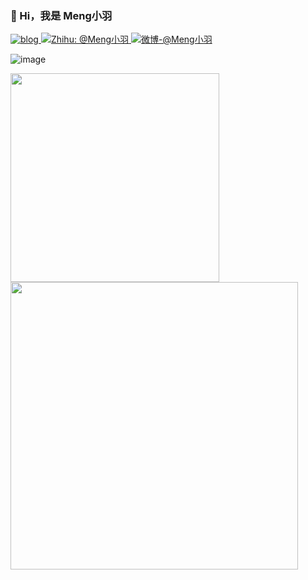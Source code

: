 ### 🤠 Hi，我是 Meng小羽 

<p>
    <a href="https://www.debuginn.cn" target="_blank" rel="noopener">
        <img src="https://img.shields.io/badge/-https://debuginn.cn-0e83cd?style=for-the-badge&logo=Blogger&logoColor=fff" alt="blog">
    </a>
    <a href="https://www.zhihu.com/people/debuginn" target="_blank" rel="noopener">
        <img src="https://img.shields.io/badge/dynamic/json?label=%E7%9F%A5%E4%B9%8E%E5%85%B3%E6%B3%A8&amp;query=%24.data.totalSubs&amp;&amp;url=https%3A%2F%2Fapi.spencerwoo.com%2Fsubstats%2F%3Fsource%3Dzhihu%26queryKey%3Ddebuginn&amp;style=for-the-badge&amp;labelColor=%230767C8&amp;color=%23343A40&amp;logo=zhihu&amp;longCache=true" alt="Zhihu: @Meng小羽">
    </a>
    <a href="https://weibo.com/debuginn" target="_blank" rel="noopener">
        <img src="https://img.shields.io/badge/dynamic/json?label=%E5%BE%AE%E5%8D%9A%E5%85%B3%E6%B3%A8&amp;query=%24.data.totalSubs&amp;&amp;url=https%3A%2F%2Fapi.spencerwoo.com%2Fsubstats%2F%3Fsource%3Dweibo%26queryKey%3D7096209693&amp;style=for-the-badge&amp;labelColor=e71f19&amp;color=040000&amp;logo=sina-weibo&amp;longCache=true" alt="微博-@Meng小羽">
    </a>
</p>

![image](https://user-images.githubusercontent.com/28979768/171992198-a0c53315-e676-4211-b7a1-b057be5f30a9.png)

<p>
  <img
  width="334"
  src="https://github-readme-stats.vercel.app/api/top-langs/?username=debuginn&hide=handlebars&langs_count=8&layout=compact&exclude_repo=blog,vuepress-theme-vdoing,hexo,hexo-theme-next,images&bg_color=30,e96443,904e95&title_color=fff&text_color=fff"
  />
  <img
  width="460"
  src="https://github-readme-stats.vercel.app/api?username=debuginn&show_icons=true&&theme=radical&layout=compact"
  />
</p>


